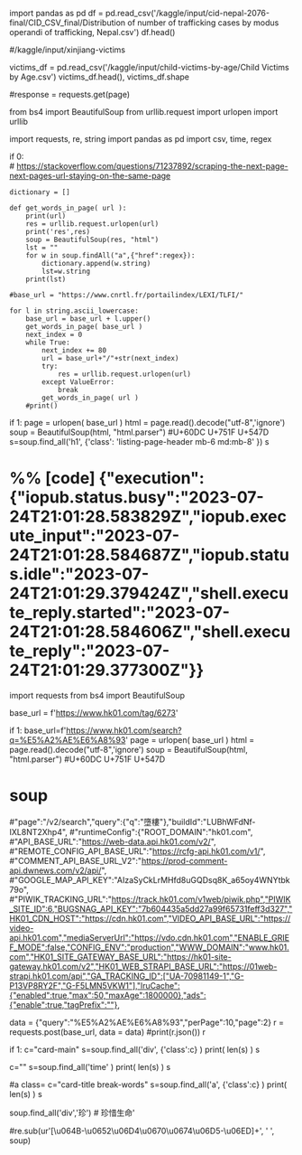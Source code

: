 
import pandas as pd
df = pd.read_csv('/kaggle/input/cid-nepal-2076-final/CID_CSV_final/Distribution of number of trafficking cases by modus operandi of trafficking, Nepal.csv')
df.head()

#/kaggle/input/xinjiang-victims

victims_df = pd.read_csv('/kaggle/input/child-victims-by-age/Child Victims by Age.csv')
victims_df.head(), victims_df.shape

#response = requests.get(page)


from bs4 import BeautifulSoup
from urllib.request import urlopen
import urllib

import requests, re, string
import pandas as pd
import csv, time, regex

if 0:      
    # https://stackoverflow.com/questions/71237892/scraping-the-next-page-next-pages-url-staying-on-the-same-page

    dictionary = []

    def get_words_in_page( url ):
        print(url)
        res = urllib.request.urlopen(url)
        print('res',res)
        soup = BeautifulSoup(res, "html")
        lst = ""
        for w in soup.findAll("a",{"href":regex}):
            dictionary.append(w.string)
            lst=w.string
        print(lst)

    #base_url = "https://www.cnrtl.fr/portailindex/LEXI/TLFI/"

    for l in string.ascii_lowercase:    
        base_url = base_url + l.upper()    
        get_words_in_page( base_url )        
        next_index = 0    
        while True:    
            next_index += 80
            url = base_url+"/"+str(next_index)        
            try:
                res = urllib.request.urlopen(url)
            except ValueError:
                break    
            get_words_in_page( url )
        #print()
        
        
if 1:
    page = urlopen( base_url )
    html = page.read().decode("utf-8",'ignore') 
    soup = BeautifulSoup(html, "html.parser") #U+60DC  U+751F U+547D
s=soup.find_all('h1', {'class': 'listing-page-header mb-6 md:mb-8' })
s

# %% [code] {"execution":{"iopub.status.busy":"2023-07-24T21:01:28.583829Z","iopub.execute_input":"2023-07-24T21:01:28.584687Z","iopub.status.idle":"2023-07-24T21:01:29.379424Z","shell.execute_reply.started":"2023-07-24T21:01:28.584606Z","shell.execute_reply":"2023-07-24T21:01:29.377300Z"}}
import requests
from bs4 import BeautifulSoup

base_url = f'https://www.hk01.com/tag/6273'

if 1:
    base_url=f'https://www.hk01.com/search?q=%E5%A2%AE%E6%A8%93'
    page = urlopen( base_url )
    html = page.read().decode("utf-8",'ignore') 
    soup = BeautifulSoup(html, "html.parser") #U+60DC U+751F U+547D

# soup 
#"page":"/v2/search","query":{"q":"墮樓"},"buildId":"LUBhWFdNf-IXL8NT2Xhp4",
#"runtimeConfig":{"ROOT_DOMAIN":"hk01.com",
#"API_BASE_URL":"https://web-data.api.hk01.com/v2/",
#"REMOTE_CONFIG_API_BASE_URL":"https://rcfg-api.hk01.com/v1/",
#"COMMENT_API_BASE_URL_V2":"https://prod-comment-api.dwnews.com/v2/api/",
#"GOOGLE_MAP_API_KEY":"AIzaSyCkLrMHfd8uGQDsq8K_a65oy4WNYtbk79o",
#"PIWIK_TRACKING_URL":"https://track.hk01.com/v1web/piwik.php","PIWIK_SITE_ID":6,"BUGSNAG_API_KEY":"7b604435a5dd27a99f65731feff3d327","HK01_CDN_HOST":"https://cdn.hk01.com","VIDEO_API_BASE_URL":"https://video-api.hk01.com","mediaServerUrl":"https://vdo.cdn.hk01.com","ENABLE_GRIEF_MODE":false,"CONFIG_ENV":"production","WWW_DOMAIN":"www.hk01.com","HK01_SITE_GATEWAY_BASE_URL":"https://hk01-site-gateway.hk01.com/v2","HK01_WEB_STRAPI_BASE_URL":"https://01web-strapi.hk01.com/api","GA_TRACKING_ID":["UA-70981149-1","G-P13VP8RY2F","G-F5LMN5VKW1"],"lruCache":{"enabled":true,"max":50,"maxAge":1800000},"ads":{"enable":true,"tagPrefix":""},

data = {"query":"%E5%A2%AE%E6%A8%93","perPage":10,"page":2} 
r = requests.post(base_url, data = data)
#print(r.json())
r

if 1:
    c="card-main"
    s=soup.find_all('div', {'class':c} ) 
    print( len(s) )
    s
    
c=""
s=soup.find_all('time'  ) 
print( len(s) )
s

#a class=
c="card-title break-words"
s=soup.find_all('a', {'class':c} ) 
print( len(s) )
s

soup.find_all('div','珍') # 珍惜生命'

#re.sub(ur'[\u064B-\u0652\u06D4\u0670\u0674\u06D5-\u06ED]+', ' ', soup)


